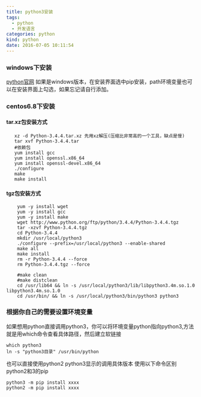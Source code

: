 ```yaml
---
title: python3安装
tags:
  - python
  - 开发语言
categories: python
kind: python
date: 2016-07-05 10:11:54
---
```


### windows下安装
[python官网](https://www.python.org/)
如果是windows版本，在安装界面选中pip安装，path环境变量也可以在安装界面上勾选，如果忘记请自行添加。

### centos6.8下安装
#### tar.xz包安装方式
```{bash}
   xz -d Python-3.4.4.tar.xz 先用xz解压(压缩比非常高的一个工具，缺点是慢)
   tar xvf Python-3.4.4.tar 
   #依赖包
   yum install gcc 
   yum install openssl.x86_64
   yum install openssl-devel.x86_64
   ./configure 
   make
   make install
```

#### tgz包安装方式
```{bash}
    yum -y install wget
    yum -y install gcc
    yum -y install make
    wget http://www.python.org/ftp/python/3.4.4/Python-3.4.4.tgz
    tar -xzvf Python-3.4.4.tgz 
    cd Python-3.4.4
    mkdir /usr/local/python3
    ./configure --prefix=/usr/local/python3 --enable-shared
    make all
    make install
    rm -r Python-3.4.4 --force
    rm Python-3.4.4.tgz --force
    
    #make clean
    #make distclean 
    cd /usr/lib64 && ln -s /usr/local/python3/lib/libpython3.4m.so.1.0  libpython3.4m.so.1.0
    cd /usr/bin/ && ln -s /usr/local/python3/bin/python3 python3
```

### 根据你自己的需要设置环境变量
如果想用python直接调用python3，你可以将环境变量python指向python3,方法就是用which命令查看具体路径，然后建立软链接
```{bash}
which python3
ln -s "python3目录" /usr/bin/python
```
也可以直接使用python2 python3显示的调用具体版本
使用以下命令区别python2和3的pip
```{bash}
python3 -m pip install xxxx
python2 -m pip install xxxx
```
